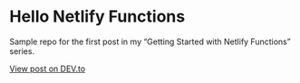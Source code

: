 # Hello Netlify Functions

Sample repo for the first post in my “Getting Started with Netlify Functions” series.

[View post on DEV.to](https://dev.to/ekafyi/getting-started-with-netlify-functions-part-1-zero-config-setup-and-writing-our-first-functions-2257-temp-slug-5265523)
